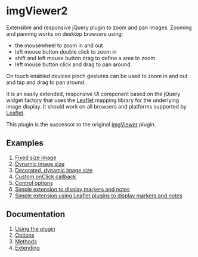 # imgViewer2
Extensible and responsive jQuery plugin to zoom and pan images. Zooming and panning works on desktop browsers using:
- the mousewheel to zoom in and out
- left mouse button double click to zoom in
- shift and left mouse button drag to define a area to zoom
- left mouse button click and drag to  pan around. 

On touch enabled devices pinch gestures can be used to zoom in and out and tap and drag to pan around. 

It is an easily extended, responsive UI component based on the jQuery widget factory that uses the [Leaflet](http://leafletjs.com/index.html) mapping library for the underlying image display. It should work on all browsers and platforms supported by [Leaflet](http://leafletjs.com/index.html).

This plugin is the successor to the original [imgViewer](https://github.com/waynegm/imgViewer) plugin.

## Examples
1. [Fixed size image](http://waynegm.github.io/imgViewer2/fixed_image_size.html)
2. [Dynamic image size](http://waynegm.github.io/imgViewer2/dynamic_image_size.html)
3. [Decorated, dynamic image size](http://waynegm.github.io/imgViewer2/dynamic_decorated_image.html)
4. [Custom onClick callback](http://waynegm.github.io/imgViewer2/custom_onclick_callback.html)
2. [Control options](http://)
3. [Simple extension to display markers and notes](http://)
4. [Simple extension using Leaflet plugins to display markers and notes](http://)



## Documentation
1. [Using the plugin](docs/usage.md)
2. [Options](docs/options.md)
2. [Methods](docs/methods.md)
3. [Extending](docs/extending.md)